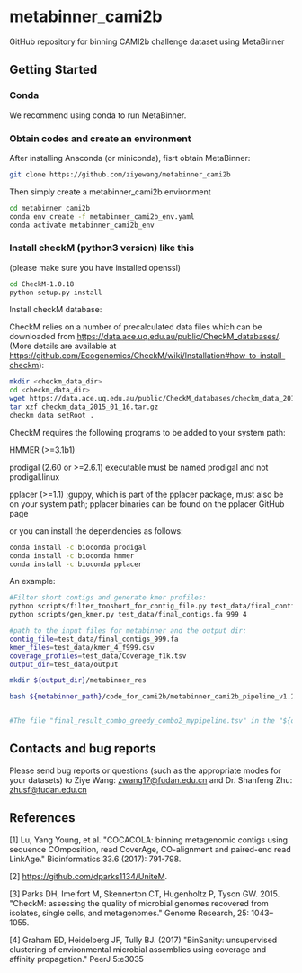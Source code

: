 # metabinner_cami2b
GitHub repository for binning CAMI2b challenge dataset using MetaBinner

## <a name="started"></a>Getting Started

### <a name="docker"></a>Conda

We recommend using conda to run MetaBinner.

### <a name="docker"></a>Obtain codes and create an environment
After installing Anaconda (or miniconda), fisrt obtain MetaBinner:

```sh
git clone https://github.com/ziyewang/metabinner_cami2b
```
Then simply create a metabinner_cami2b environment 

```sh
cd metabinner_cami2b
conda env create -f metabinner_cami2b_env.yaml
conda activate metabinner_cami2b_env
```

### <a name="docker"></a>Install checkM (python3 version) like this

(please make sure you have installed openssl)

```sh
cd CheckM-1.0.18
python setup.py install
```
Install checkM database:

CheckM relies on a number of precalculated data files which can be downloaded from https://data.ace.uq.edu.au/public/CheckM_databases/. (More details are available at https://github.com/Ecogenomics/CheckM/wiki/Installation#how-to-install-checkm):

```sh
mkdir <checkm_data_dir>
cd <checkm_data_dir>
wget https://data.ace.uq.edu.au/public/CheckM_databases/checkm_data_2015_01_16.tar.gz
tar xzf checkm_data_2015_01_16.tar.gz 
checkm data setRoot .
```

CheckM requires the following programs to be added to your system path:

HMMER (>=3.1b1)

prodigal (2.60 or >=2.6.1)
executable must be named prodigal and not prodigal.linux

pplacer (>=1.1)
;guppy, which is part of the pplacer package, must also be on your system path;
pplacer binaries can be found on the pplacer GitHub page

or you can install the dependencies as follows:
```sh
conda install -c bioconda prodigal
conda install -c bioconda hmmer 
conda install -c bioconda pplacer
```

An example:
```sh
#Filter short contigs and generate kmer profiles:
python scripts/filter_tooshort_for_contig_file.py test_data/final_contigs.fa 999
python scripts/gen_kmer.py test_data/final_contigs.fa 999 4

#path to the input files for metabinner and the output dir:
contig_file=test_data/final_contigs_999.fa
kmer_files=test_data/kmer_4_f999.csv
coverage_profiles=test_data/Coverage_f1k.tsv
output_dir=test_data/output

mkdir ${output_dir}/metabinner_res

bash ${metabinner_path}/code_for_cami2b/metabinner_cami2b_pipeline_v1.2.sh ${contig_file} ${output_dir} ${coverage_profiles} ${kmer_profile} ${metabinner_path}


#The file "final_result_combo_greedy_combo2_mypipeline.tsv" in the "${output_dir}/metabinner_res" is the final output.
```


## <a name="preprocessing"></a>Contacts and bug reports
Please send bug reports or questions (such as the appropriate modes for your datasets) to
Ziye Wang: zwang17@fudan.edu.cn and Dr. Shanfeng Zhu: zhusf@fudan.edu.cn

## <a name="preprocessing"></a>References

[1] Lu, Yang Young, et al. "COCACOLA: binning metagenomic contigs using sequence COmposition, read CoverAge, CO-alignment and paired-end read LinkAge." Bioinformatics 33.6 (2017): 791-798.

[2] https://github.com/dparks1134/UniteM.

[3] Parks DH, Imelfort M, Skennerton CT, Hugenholtz P, Tyson GW. 2015. "CheckM: assessing the quality of microbial genomes recovered from isolates, single cells, and metagenomes." Genome Research, 25: 1043–1055.

[4] Graham ED, Heidelberg JF, Tully BJ. (2017) "BinSanity: unsupervised clustering of environmental microbial assemblies using coverage and affinity propagation." PeerJ 5:e3035
